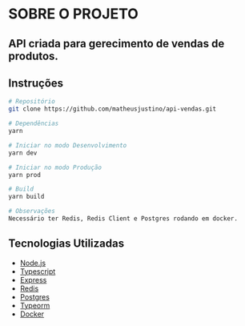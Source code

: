 # SOBRE O PROJETO

## API criada para gerecimento de vendas de produtos.

## Instruções

```bash
# Repositório
git clone https://github.com/matheusjustino/api-vendas.git

# Dependências
yarn

# Iniciar no modo Desenvolvimento
yarn dev

# Iniciar no modo Produção
yarn prod

# Build
yarn build

# Observações
Necessário ter Redis, Redis Client e Postgres rodando em docker.
```

## Tecnologias Utilizadas

-   [Node.js](https://nodejs.org/en/docs/)
-   [Typescript](https://www.typescriptlang.org/)
-   [Express](https://expressjs.com/)
-   [Redis](https://redis.io/)
-   [Postgres](https://www.postgresql.org/)
-   [Typeorm](https://typeorm.io/)
-   [Docker](https://www.docker.com/)
